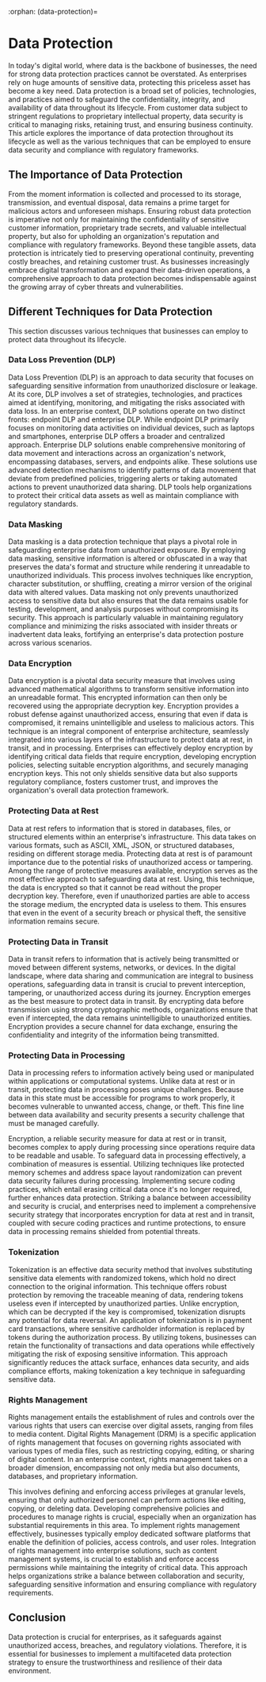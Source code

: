 :orphan:
(data-protection)=

# Data Protection

In today's digital world, where data is the backbone of businesses, the need for strong data protection practices cannot be overstated. As enterprises rely on huge amounts of sensitive data, protecting this priceless asset has become a key need. Data protection is a broad set of policies, technologies, and practices aimed to safeguard the confidentiality, integrity, and availability of data throughout its lifecycle. From customer data subject to stringent regulations to proprietary intellectual property, data security is critical to managing risks, retaining trust, and ensuring business continuity. This article explores the importance of data protection throughout its lifecycle as well as the various techniques that can be employed to ensure data security and compliance with regulatory frameworks.

## The Importance of Data Protection

From the moment information is collected and processed to its storage, transmission, and eventual disposal, data remains a prime target for malicious actors and unforeseen mishaps. Ensuring robust data protection is imperative not only for maintaining the confidentiality of sensitive customer information, proprietary trade secrets, and valuable intellectual property, but also for upholding an organization's reputation and compliance with regulatory frameworks. Beyond these tangible assets, data protection is intricately tied to preserving operational continuity, preventing costly breaches, and retaining customer trust. As businesses increasingly embrace digital transformation and expand their data-driven operations, a comprehensive approach to data protection becomes indispensable against the growing array of cyber threats and vulnerabilities.

## Different Techniques for Data Protection

This section discusses various techniques that businesses can employ to protect data throughout its lifecycle.

### Data Loss Prevention (DLP)

Data Loss Prevention (DLP) is an approach to data security that focuses on safeguarding sensitive information from unauthorized disclosure or leakage. At its core, DLP involves a set of strategies, technologies, and practices aimed at identifying, monitoring, and mitigating the risks associated with data loss. In an enterprise context, DLP solutions operate on two distinct fronts: endpoint DLP and enterprise DLP. While endpoint DLP primarily focuses on monitoring data activities on individual devices, such as laptops and smartphones, enterprise DLP offers a broader and centralized approach. Enterprise DLP solutions enable comprehensive monitoring of data movement and interactions across an organization's network, encompassing databases, servers, and endpoints alike. These solutions use advanced detection mechanisms to identify patterns of data movement that deviate from predefined policies, triggering alerts or taking automated actions to prevent unauthorized data sharing. DLP tools help organizations to protect their critical data assets as well as maintain compliance with regulatory standards.

### Data Masking

Data masking is a data protection technique that plays a pivotal role in safeguarding enterprise data from unauthorized exposure. By employing data masking, sensitive information is altered or obfuscated in a way that preserves the data's format and structure while rendering it unreadable to unauthorized individuals. This process involves techniques like encryption, character substitution, or shuffling, creating a mirror version of the original data with altered values. Data masking not only prevents unauthorized access to sensitive data but also ensures that the data remains usable for testing, development, and analysis purposes without compromising its security. This approach is particularly valuable in maintaining regulatory compliance and minimizing the risks associated with insider threats or inadvertent data leaks, fortifying an enterprise's data protection posture across various scenarios.

### Data Encryption

Data encryption is a pivotal data security measure that involves using advanced mathematical algorithms to transform sensitive information into an unreadable format. This encrypted information can then only be recovered using the appropriate decryption key. Encryption provides a robust defense against unauthorized access, ensuring that even if data is compromised, it remains unintelligible and useless to malicious actors. This technique is an integral component of enterprise architecture, seamlessly integrated into various layers of the infrastructure to protect data at rest, in transit, and in processing. Enterprises can effectively deploy encryption by identifying critical data fields that require encryption, developing encryption policies, selecting suitable encryption algorithms, and securely managing encryption keys. This not only shields sensitive data but also supports regulatory compliance, fosters customer trust, and improves the organization's overall data protection framework.

### Protecting Data at Rest

Data at rest refers to information that is stored in databases, files, or structured elements within an enterprise's infrastructure. This data takes on various formats, such as ASCII, XML, JSON, or structured databases, residing on different storage media. Protecting data at rest is of paramount importance due to the potential risks of unauthorized access or tampering. Among the range of protective measures available, encryption serves as the most effective approach to safeguarding data at rest. Using, this technique, the data is encrypted so that it cannot be read without the proper decryption key. Therefore, even if unauthorized parties are able to access the storage medium, the encrypted data is useless to them. This ensures that even in the event of a security breach or physical theft, the sensitive information remains secure.

### Protecting Data in Transit

Data in transit refers to information that is actively being transmitted or moved between different systems, networks, or devices. In the digital landscape, where data sharing and communication are integral to business operations, safeguarding data in transit is crucial to prevent interception, tampering, or unauthorized access during its journey. Encryption emerges as the best measure to protect data in transit. By encrypting data before transmission using strong cryptographic methods, organizations ensure that even if intercepted, the data remains unintelligible to unauthorized entities. Encryption provides a secure channel for data exchange, ensuring the confidentiality and integrity of the information being transmitted.

### Protecting Data in Processing

Data in processing refers to information actively being used or manipulated within applications or computational systems. Unlike data at rest or in transit, protecting data in processing poses unique challenges. Because data in this state must be accessible for programs to work properly, it becomes vulnerable to unwanted access, change, or theft. This fine line between data availability and security presents a security challenge that must be managed carefully.

Encryption, a reliable security measure for data at rest or in transit, becomes complex to apply during processing since operations require data to be readable and usable. To safeguard data in processing effectively, a combination of measures is essential. Utilizing techniques like protected memory schemes and address space layout randomization can prevent data security failures during processing. Implementing secure coding practices, which entail erasing critical data once it's no longer required, further enhances data protection. Striking a balance between accessibility and security is crucial, and enterprises need to implement a comprehensive security strategy that incorporates encryption for data at rest and in transit, coupled with secure coding practices and runtime protections, to ensure data in processing remains shielded from potential threats.

### Tokenization

Tokenization is an effective data security method that involves substituting sensitive data elements with randomized tokens, which hold no direct connection to the original information. This technique offers robust protection by removing the traceable meaning of data, rendering tokens useless even if intercepted by unauthorized parties. Unlike encryption, which can be decrypted if the key is compromised, tokenization disrupts any potential for data reversal. An application of tokenization is in payment card transactions, where sensitive cardholder information is replaced by tokens during the authorization process. By utilizing tokens, businesses can retain the functionality of transactions and data operations while effectively mitigating the risk of exposing sensitive information. This approach significantly reduces the attack surface, enhances data security, and aids compliance efforts, making tokenization a key technique in safeguarding sensitive data.

### Rights Management

Rights management entails the establishment of rules and controls over the various rights that users can exercise over digital assets, ranging from files to media content. Digital Rights Management (DRM) is a specific application of rights management that focuses on governing rights associated with various types of media files, such as restricting copying, editing, or sharing of digital content. In an enterprise context, rights management takes on a broader dimension, encompassing not only media but also documents, databases, and proprietary information. 

This involves defining and enforcing access privileges at granular levels, ensuring that only authorized personnel can perform actions like editing, copying, or deleting data. Developing comprehensive policies and procedures to manage rights is crucial, especially when an organization has substantial requirements in this area. To implement rights management effectively, businesses typically employ dedicated software platforms that enable the definition of policies, access controls, and user roles. Integration of rights management into enterprise solutions, such as content management systems, is crucial to establish and enforce access permissions while maintaining the integrity of critical data. This approach helps organizations strike a balance between collaboration and security, safeguarding sensitive information and ensuring compliance with regulatory requirements.

## Conclusion

Data protection is crucial for enterprises, as it safeguards against unauthorized access, breaches, and regulatory violations. Therefore, it is essential for businesses to implement a multifaceted data protection strategy to ensure the trustworthiness and resilience of their data environment.